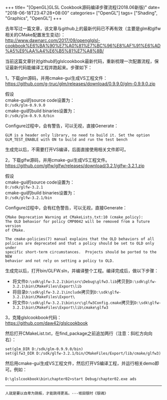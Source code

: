 +++
title= "[OpenGL]GLSL Cookbook源码编译步骤流程(2018.06新版)"
date= "2018-06-18T23:47:28+08:00"
categories= ["OpenGL"]
tags= ["Shading", "Graphics", "OpenGL"]
+++

去年写过一篇文章，该文章与github上的最新代码已不再有效（主要是glm和glfw相关的CMake配置发生变动）：  
http://www.dawnarc.com/2017/09/openglglsl-cookbook%E6%BA%90%E7%A0%81%E7%BC%96%E8%AF%91%E6%AD%A5%E9%AA%A4%E6%B5%81%E7%A8%8B/

当前这篇文章针对github的glslcookbook最新代码，重新梳理一次配置流程，保证最新代码能编译工程并跑起来。步骤如下：

1，下载glm源码，并用cmake-gui生成VS工程文件：  
https://github.com/g-truc/glm/releases/download/0.9.9.0/glm-0.9.9.0.zip

假设  
cmake-gui的source code设置为：  
`D:/sdk/glm-0.9.9.0`  
cmake-gui的build binaries设置为：  
`D:/sdk/glm-0.9.9.0/bin`

Configure过程中，会有警告，可以无视，直接Generate：

	GLM is a header only library, no need to build it. Set the option GLM_TEST_ENABLE with ON to build and run the test bench
	
生成完以后，不需要打开VS编译，后面直接使用相关文件即可。


2，下载glfw源码，并用cmake-gui生成VS工程文件。
https://github.com/glfw/glfw/releases/download/3.2.1/glfw-3.2.1.zip

假设  
cmake-gui的source code设置为：  
`D:/sdk/glfw-3.2.1`  
cmake-gui的build binaries设置为：  
`D:/sdk/glfw-3.2.1/bin`

Configure过程中，会有红色警告，可以无视，直接Generate：

	CMake Deprecation Warning at CMakeLists.txt:10 (cmake_policy):
	The OLD behavior for policy CMP0042 will be removed from a future version
	of CMake.

	The cmake-policies(7) manual explains that the OLD behaviors of all
	policies are deprecated and that a policy should be set to OLD only under
	specific short-term circumstances.  Projects should be ported to the NEW
	behavior and not rely on setting a policy to OLD.


生成完以后，打开bin/GLFW.sln，并编译整个工程。编译完成后，做以下步骤：

+ 将文件`D:\sdk\glfw-3.2.1\bin\src\Debug\glfw3.lib`拷贝到`D:\sdk\glfw-3.2.1\bin\CMakeFiles\Export\lib`
+ 将目录`D:\sdk\glfw-3.2.1\include`拷贝到`D:\sdk\glfw-3.2.1\bin\CMakeFiles\Export\`
+ 将文件`D:\sdk\glfw-3.2.1\bin\src\glfw3Config.cmake`拷贝到`D:\sdk\glfw-3.2.1\bin\CMakeFiles\Export\lib\cmake\glfw3`

3，克隆glslcookbook代码：  
https://github.com/daw42/glslcookbook

然后打开CMakeList.txt，在find_package之前追加两行（注意：斜杠方向向右）：

	set(glm_DIR D:/sdk/glm-0.9.9.0/bin)
	set(glfw3_DIR D:/sdk/glfw-3.2.1/bin/CMakeFiles/Export/lib/cmake/glfw3)

然后用cmake-gui生成VS工程文件，然后打开VS编译工程，并运行相关demo即可。例如：

	D:\glslcookbook\bin\chapter02>start Debug/chapter02.exe ads
	
***
`人就是要以自卑为跳板，才能跳得更高。---坂田银时《银魂》`
